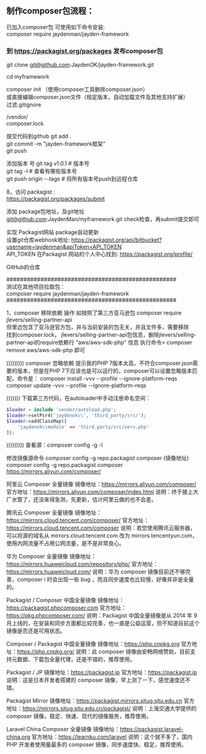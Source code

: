 ## 制作composer包流程：

已加入composer包 可使用如下命令安装:  
composer require jaydenman/jayden-framework

### 到 https://packagist.org/packages 发布composer包       

git clone git@github.com:JaydenOK/jayden-framework.git  

cd myframework  

composer init  （使用composer工具删除composer.json）  
或直接编辑composer.json文件（规定版本，自动加载文件及其他支持扩展）  
过滤.gitignore  

/vendor/  
composer.lock  

提交代码到github
git add .  
git commit -m "jayden-framework框架"  
git push  

添加版本  号
git tag v1.0.1      #   版本号  
git tag -l          #  查看有哪些版本号  
git push origin --tags   #   将所有版本号push到远程仓库  

8，访问 packagist :  
https://packagist.org/packages/submit  

添加 package包地址，及git地址 git@github.com:JaydenMan/myframework.git
check检查，再submit提交即可  


实现 Packagist网站 package自动更新  
设置git仓库webhook地址: https://packagist.org/api/bitbucket?username=jaydenman&apiToken=API_TOKEN  
API_TOKEN 在Packagist 网站的个人中心找到: https://packagist.org/profile/

GitHub的仓库



##################################################  
测试在其他项目拉取包：  
composer require jaydenman/jayden-framework  
##################################################  

1，composer 移除依赖 操作
如按照了第三方亚马逊包 composer require jlevers/selling-partner-api  
但里边包含了亚马逊官方包，并与当前安装的包无关，并且文件多，需要移除  
找到composer.lock，  jlevers/selling-partner-api包信息，删除jlevers/selling-partner-api的require依赖行 "aws/aws-sdk-php" 信息
执行命令> composer remove aws/aws-sdk-php  即可

)))))))))
composer 忽略依赖
提示我的PHP 7版本太高，不符合composer.json需要的版本，但是在PHP 7下应该也是可以运行的，composer可以设置忽略版本匹配，命令是：
composer install -vvv --profile --ignore-platform-reqs
composer update -vvv --profile --ignore-platform-reqs


)))))))
下载第三方代码，在autoloader中手动注册命名空间：
```php
$loader = include 'vendor/autoload.php';
$loader->setPsr4('jaydenok\\', 'third_party/src/');
$loader->addClassMap([
    'jaydenok\\module' => 'third_party/src/serv.php'
]);
```


)))))))))
查看源：composer config -g -l

修改镜像源命令
composer config -g repo.packagist composer (镜像地址)
composer config -g repo.packagist composer https://mirrors.aliyun.com/composer/

阿里云 Composer 全量镜像
镜像地址：https://mirrors.aliyun.com/composer/
官方地址：https://mirrors.aliyun.com/composer/index.html
说明：终于接上大厂水管了，还没来得急测，先更新，估计阿里云做的也不会差。
 
腾讯云 Composer 全量镜像
镜像地址：https://mirrors.cloud.tencent.com/composer/
官方地址：https://mirrors.cloud.tencent.com/composer
说明：若您使用腾讯云服务器，可以将源的域名从 mirrors.cloud.tencent.com 改为 mirrors.tencentyun.com，使用内网流量不占用公网流量，是不是非常良心。
 
华为 Composer 全量镜像
镜像地址：https://mirrors.huaweicloud.com/repository/php/
官方地址：https://mirrors.huaweicloud.com/
说明：华为 composer 镜像目前还不够完善，composer i 时会出现一些 bug ，而且同步速度也比较慢，好像并非是全量的。
 
Packagist / Composer 中国全量镜像
镜像地址：https://packagist.phpcomposer.com
官方地址：https://pkg.phpcomposer.com/
说明：Packagist 中国全量镜像是从 2014 年 9 月上线的，在安装和同步方面都比较完善，也一直是公益运营，但不知道目前这个镜像是否还是可用状态。
 
Composer / Packagist 中国全量镜像
镜像地址：https://php.cnpkg.org
官方地址：https://php.cnpkg.org/
说明：此 composer 镜像由安畅网络赞助，目前支持元数据、下载包全量代理，还是不错的，推荐使用。
 
Packagist / JP
镜像地址：https://packagist.jp
官方地址：https://packagist.jp
说明：这是日本开发者搭建的 composer 镜像，早上测了一下，感觉速度还不错。
 
Packagist Mirror
镜像地址：https://packagist.mirrors.sjtug.sjtu.edu.cn
官方地址：https://mirrors.sjtug.sjtu.edu.cn/packagist/
说明：上海交通大学提供的 composer 镜像，稳定、快速、现代的镜像服务，推荐使用。
 
Laravel China Composer 全量镜像
镜像地址：https://packagist.laravel-china.org
官方地址：https://learnku.com/laravel
说明：这个就不多了，国内 PHP 开发者使用量最多的 composer 镜像，同步速度快、稳定，推荐使用。